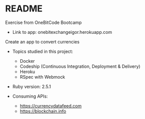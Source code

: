 # README

Exercise from OneBitCode Bootcamp
* Link to app: onebitexchangeigor.herokuapp.com

Create an app to convert currencies

* Topics studied in this project:
    * Docker
    * Codeship (Continuous Integration, Deployment & Delivery)
    * Heroku
    * RSpec with Webmock

* Ruby version: 2.5.1

* Consuming APIs:
    * https://currencydatafeed.com
    * https://blockchain.info
